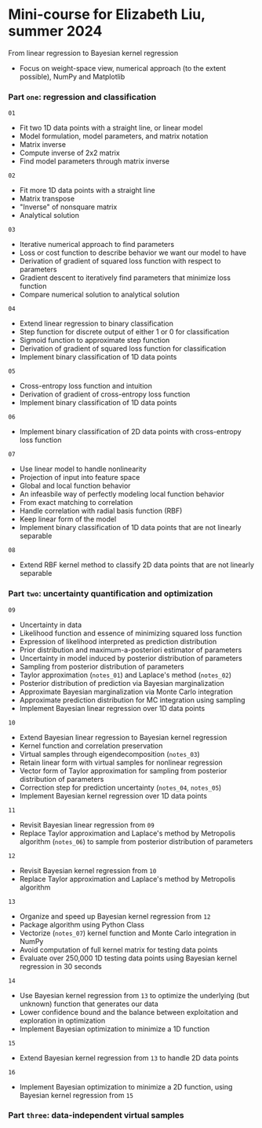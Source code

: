 # Mini-course for Elizabeth Liu, summer 2024

From linear regression to Bayesian kernel regression
* Focus on weight-space view, numerical approach (to the extent possible), NumPy and Matplotlib

### Part `one`: regression and classification

`01`
* Fit two 1D data points with a straight line, or linear model
* Model formulation, model parameters, and matrix notation
* Matrix inverse
* Compute inverse of 2x2 matrix
* Find model parameters through matrix inverse

`02`
* Fit more 1D data points with a straight line
* Matrix transpose
* "Inverse" of nonsquare matrix
* Analytical solution

`03`
* Iterative numerical approach to find parameters
* Loss or cost function to describe behavior we want our model to have
* Derivation of gradient of squared loss function with respect to parameters
* Gradient descent to iteratively find parameters that minimize loss function
* Compare numerical solution to analytical solution

`04`
* Extend linear regression to binary classification
* Step function for discrete output of either 1 or 0 for classification
* Sigmoid function to approximate step function
* Derivation of gradient of squared loss function for classification
* Implement binary classification of 1D data points

`05`
* Cross-entropy loss function and intuition
* Derivation of gradient of cross-entropy loss function
* Implement binary classification of 1D data points

`06`
* Implement binary classification of 2D data points with cross-entropy loss function

`07`
* Use linear model to handle nonlinearity
* Projection of input into feature space
* Global and local function behavior
* An infeasbile way of perfectly modeling local function behavior
* From exact matching to correlation
* Handle correlation with radial basis function (RBF)
* Keep linear form of the model
* Implement binary classification of 1D data points that are not linearly separable

`08`
* Extend RBF kernel method to classify 2D data points that are not linearly separable

### Part `two`: uncertainty quantification and optimization

`09`
* Uncertainty in data
* Likelihood function and essence of minimizing squared loss function
* Expression of likelihood interpreted as prediction distribution
* Prior distribution and maximum-a-posteriori estimator of parameters
* Uncertainty in model induced by posterior distribution of parameters
* Sampling from posterior distribution of parameters
* Taylor approximation (`notes_01`) and Laplace's method (`notes_02`)
* Posterior distribution of prediction via Bayesian marginalization
* Approximate Bayesian marginalization via Monte Carlo integration
* Approximate prediction distribution for MC integration using sampling
* Implement Bayesian linear regression over 1D data points

`10`
* Extend Bayesian linear regression to Bayesian kernel regression
* Kernel function and correlation preservation
* Virtual samples through eigendecomposition (`notes_03`)
* Retain linear form with virtual samples for nonlinear regression
* Vector form of Taylor approximation for sampling from posterior distribution of parameters
* Correction step for prediction uncertainty (`notes_04`, `notes_05`)
* Implement Bayesian kernel regression over 1D data points

`11`
* Revisit Bayesian linear regression from `09`
* Replace Taylor approximation and Laplace's method by Metropolis algorithm (`notes_06`) to sample from posterior distribution of parameters

`12`
* Revisit Bayesian kernel regression from `10`
* Replace Taylor approximation and Laplace's method by Metropolis algorithm

`13`
* Organize and speed up Bayesian kernel regression from `12`
* Package algorithm using Python Class
* Vectorize (`notes_07`) kernel function and Monte Carlo integration in NumPy
* Avoid computation of full kernel matrix for testing data points
* Evaluate over 250,000 1D testing data points using Bayesian kernel regression in 30 seconds

`14`
* Use Bayesian kernel regression from `13` to optimize the underlying (but unknown) function that generates our data
* Lower confidence bound and the balance between exploitation and exploration in optimization
* Implement Bayesian optimization to minimize a 1D function

`15`
* Extend Bayesian kernel regression from `13` to handle 2D data points

`16`
* Implement Bayesian optimization to minimize a 2D function, using Bayesian kernel regression from `15`

### Part `three`: data-independent virtual samples
